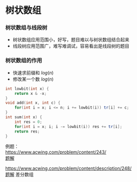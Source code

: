 # 树状数组

### 树状数组与线段树
* 树状数组应用范围小，好写，题目难以与树状数组结合起来
* 线段树应用范围广，难写难调试，容易看出是线段树的题目
  
### 树状数组的作用
* 快速求前缀和 $log(n)$
* 修改某一个数 $log(n)$
  
``` C++
int lowbit(int x) {
    return x & -x;
}
void add(int x, int c) {
    for(int i = x; i <= n; i += lowbit(i)) tr[i] += c;
}
int sum(int x) {
    int res = 0;
    for(int i = x; i; i -= lowbit(i)) res += tr[i]; 
    return res;
}
```




例题：
<br>
https://www.acwing.com/problem/content/243/
<br>
[题解](../Others/ac241.cpp)

https://www.acwing.com/problem/content/description/248/
<br>
[题解](../Others/ac242.cpp)  差分数组
